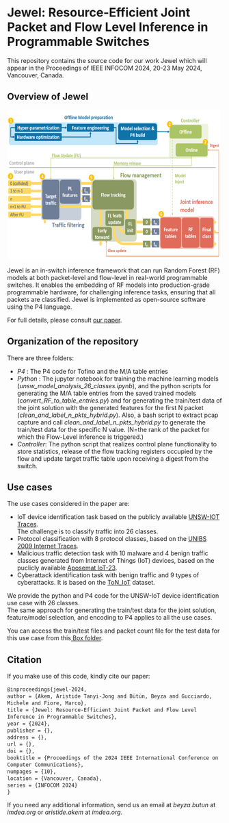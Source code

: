 # Jewel: Resource-Efficient Joint Packet and Flow Level Inference in Programmable Switches

This repository contains the source code for our work Jewel which will appear in the Proceedings of IEEE INFOCOM 2024, 20-23 May 2024, Vancouver, Canada.

## Overview of Jewel
<img src="System_Overview.png" alt="Jewel Overview" style="height: 350px; width:500px;"/>  

Jewel is an in-switch inference framework that can run Random Forest (RF) models at both packet-level and flow-level in real-world programmable switches. It
enables the embedding of RF models into production-grade programmable hardware, for challenging inference tasks, ensuring that all packets are classified. Jewel is implemented as open-source software using the P4 language.

For full details, please consult <a href="https://dspace.networks.imdea.org/handle/20.500.12761/1777">our paper</a>.

## Organization of the repository  
There are three folders:  
<!-- - _Data_ : information on how to access the data  -->
- _P4_ : The P4 code for Tofino and the M/A table entries
- _Python_ : The jupyter notebook for training the machine learning models (_unsw_model_analysis_26_classes.ipynb_), and the python scripts for generating the M/A table entries from the saved trained models (_convert_RF_to_table_entries.py_) and for generating the train/test data of the joint solution with the generated features for the first N packet (_clean_and_label_n_pkts_hybrid.py_). Also, a bash script to extract pcap capture and call  _clean_and_label_n_pkts_hybrid.py_ to generate the train/test data for the specific N value. (N=the rank of the packet for which the Flow-Level inference is triggered.)
- _Controller_: The python script that realizes control plane functionality to store statistics, release of the flow tracking registers occupied by the flow and update target traffic table upon receiving a digest from the switch.


## Use cases
The use cases considered in the paper are: 
- IoT device identification task based on the publicly available <a href="https://iotanalytics.unsw.edu.au/iottraces.html">UNSW-IOT Traces</a>. <br>The challenge is to classify traffic into 26 classes. 
- Protocol classification with 8 protocol classes, based on the <a href="http://netweb.ing.unibs.it/~ntw/tools/traces/">UNIBS 2009 Internet Traces</a>.
- Malicious traffic detection task with 10 malware and 4 benign traffic classes generated from Internet of Things (IoT) devices, based on the puclicly available <a href="https://www.stratosphereips.org/datasets-iot23">Aposemat IoT-23</a>.
- Cyberattack identification task with benign traffic and 9 types of cyberattacks. It is based on the <a href="https://research.unsw.edu.au/projects/toniot-datasets">ToN_IoT</a> dataset.

We provide the python and P4 code for the UNSW-IoT device identification use case with 26 classes. <br> The same approach for generating the train/test data for the joint solution, feature/model selection, and encoding to P4 applies to all the use cases. 

You can access the train/test files and packet count file for the test data for this use case from this<a href="https://box.networks.imdea.org/s/4QWdzOoxG8BWlkF"> Box folder</a>.

## Citation
If you make use of this code, kindly cite our paper:  
```
@inproceedings{jewel-2024,
author = {Akem, Aristide Tanyi-Jong and Bütün, Beyza and Gucciardo, Michele and Fiore, Marco},
title = {Jewel: Resource-Efficient Joint Packet and Flow Level Inference in Programmable Switches},
year = {2024},
publisher = {},
address = {},
url = {},
doi = {},
booktitle = {Proceedings of the 2024 IEEE International Conference on Computer Communications},
numpages = {10},
location = {Vancouver, Canada},
series = {INFOCOM 2024}
}
```

If you need any additional information, send us an email at _beyza.butun_ at _imdea.org_ or _aristide.akem_ at _imdea.org_.



